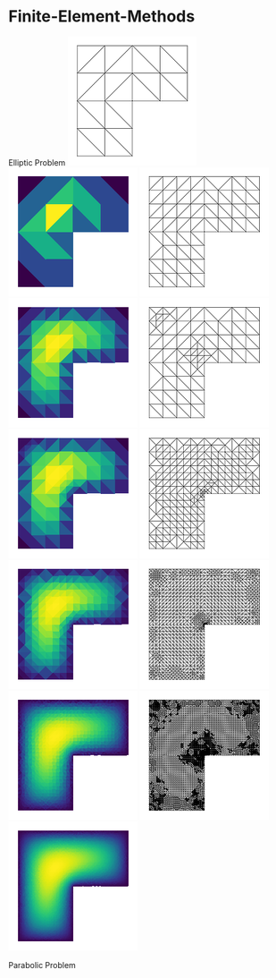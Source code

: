 # Finite-Element-Methods

Elliptic Problem
![](images/Mesh1.png)
![](images/Solution1.png)
![](images/Mesh2.png)
![](images/Solution2.png)
![](images/Mesh3.png)
![](images/Solution3.png)
![](images/Mesh4.png)
![](images/Solution4.png)
![](images/Mesh5.png)
![](images/Solution5.png)
![](images/Mesh6.png)
![](images/Solution6.png)

Parabolic Problem
